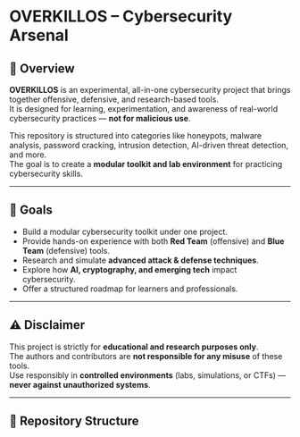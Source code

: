 # OVERKILLOS – Cybersecurity Arsenal

## 🔹 Overview
**OVERKILLOS** is an experimental, all-in-one cybersecurity project that brings together offensive, defensive, and research-based tools.  
It is designed for learning, experimentation, and awareness of real-world cybersecurity practices — **not for malicious use**.

This repository is structured into categories like honeypots, malware analysis, password cracking, intrusion detection, AI-driven threat detection, and more.  
The goal is to create a **modular toolkit and lab environment** for practicing cybersecurity skills.

---

## 🔹 Goals
- Build a modular cybersecurity toolkit under one project.
- Provide hands-on experience with both **Red Team** (offensive) and **Blue Team** (defensive) tools.
- Research and simulate **advanced attack & defense techniques**.
- Explore how **AI, cryptography, and emerging tech** impact cybersecurity.
- Offer a structured roadmap for learners and professionals.

---

## ⚠️ Disclaimer
This project is strictly for **educational and research purposes only**.  
The authors and contributors are **not responsible for any misuse** of these tools.  
Use responsibly in **controlled environments** (labs, simulations, or CTFs) — **never against unauthorized systems**.

---

## 📂 Repository Structure
